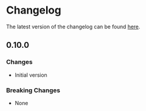 # Changelog

The latest version of the changelog can be found [here](/Azure/bicep-registry-modules/blob/main/avm/res/net-app/net-app-account/CHANGELOG.md).

## 0.10.0

### Changes

- Initial version

### Breaking Changes

- None
